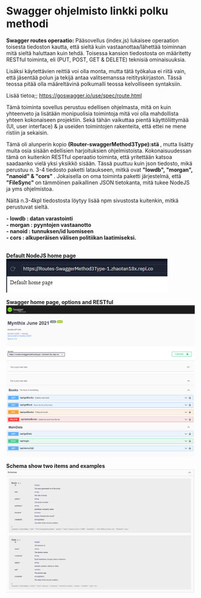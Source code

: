 <H1> Swagger ohjelmisto linkki polku methodi</H1>

<b>Swagger routes operaatio:</b>
Pääsovellus (index.js) lukaisee operaation toisesta tiedoston kautta, että sieltä kuin vastaanottaa/lähettää toiminnan mitä sieltä haluttaan kuin tehdä. Toisessa kansion tiedostosta on määritetty RESTful toiminta, eli (PUT, POST, GET & DELETE) teknisiä ominaisuuksia. 

Lisäksi käytettävien reittiä voi olla monta, mutta tätä työkalua ei riitä vain, että jäsentää polun ja tekijä antaa valitsemanssa reitityskirjaston. Tässä teossa pitää olla määreltävinä polkumalli teossa kelvolliseen syntaksiin.

Lisää tietoa;; https://goswagger.io/use/spec/route.html

Tämä toiminta sovellus perustuu edellisen ohjelmasta, mitä on kuin yhteenveto ja lisätään monipuolisia toimintoja mitä voi olla mahdollista yhteen kokonaiseen projektiin. Sekä tähän vaikuttaa pientä käyttöliittymää (UI, user interface) & ja useiden toimintojen rakenteita, että ettei ne mene ristiin ja sekaisin.


Tämä oli alunperin kopio <b> (Router-swaggerMethod3Type):stä </b>, mutta lisätty muita osia sisään edellisien harjoituksien ohjelmistoista. Kokonaisuudessan tämä on kuitenkin RESTful operaatio toiminta, että yritettään katsoa saadaanko vielä yksi yksikkö sisään. Tässä puuttuu kuin json tiedosto, mikä perustuu n. 3-4 tiedosto paketti lataukseen, mitkä ovat <b> "lowdb", "morgan", "nanoid" & "cors" </b>. Jokaisella on oma toiminta paketti järjestelmä, että <b> "FileSync" </b> on tämmöinen paikallinen JSON tietokanta, mitä tukee NodeJS ja yms ohjelmistoa.

Näitä n.3-4kpl tiedostosta löytyy lisää npm sivustosta kuitenkin, mitkä perustuvat sieltä.

<b> 
- lowdb : datan varastointi <br>
- morgan : pyyntojen vastaanotto <br>
- nanoid : tunnuksen/id luomiseen <br>
- cors : alkuperäisen välisen politiikan laatimiseksi. <br>
</b> <br>


<b>Default NodeJS home page</b><br>
![Alt text](images/Node-Swagger-1.PNG?raw=true "None") <br>

<b>Swagger home page, options and RESTful </b>
![Alt text](images/Node-Swagger-2.PNG?raw=true "None")
![Alt text](images/Node-Swagger-2-1.PNG?raw=true "None") <br>

<b>Schema show two items and examples <b/>
![Alt text](images/Node-Swagger-3.PNG?raw=true "None")